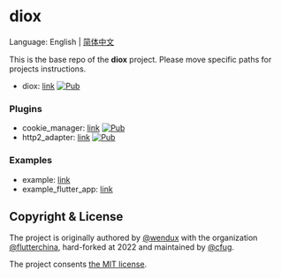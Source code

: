 # diox

Language: English | [简体中文](README-ZH.md)

This is the base repo of the **diox** project.
Please move specific paths for projects instructions.

- diox: [link](dio)
  [![Pub](https://img.shields.io/pub/v/diox.svg?label=dev&include_prereleases)](https://pub.dev/packages/diox)

### Plugins

- cookie_manager: [link](plugins/cookie_manager)
  [![Pub](https://img.shields.io/pub/v/diox_cookie_manager.svg?label=dev&include_prereleases)](https://pub.dev/packages/diox_cookie_manager)
- http2_adapter: [link](plugins/http2_adapter)
  [![Pub](https://img.shields.io/pub/v/diox_http2_adapter.svg?label=dev&include_prereleases)](https://pub.dev/packages/diox_http2_adapter)

### Examples

- example: [link](example)
- example_flutter_app: [link](example_flutter_app)

## Copyright & License

The project is originally authored by
[@wendux](https://github.com/wendux)
with the organization
[@flutterchina](https://github.com/flutterchina),
hard-forked at 2022 and maintained by
[@cfug](https://github.com/cfug).

The project consents [the MIT license](LICENSE).
